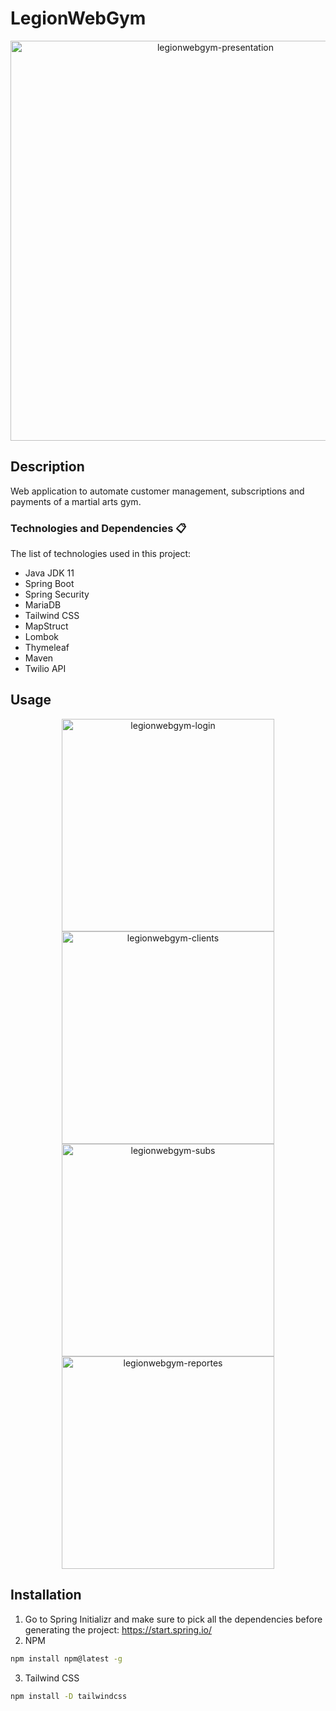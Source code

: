 # LegionWebGym

<div align="center">
<img src="https://drive.google.com/uc?export=view&id=1tRJEJ8Ang6YJ2hincudZZrkgwiU94gmQ" alt="legionwebgym-presentation" style="width: 640px; height: auto" >
</div>

## Description

Web application to automate customer management, subscriptions and payments of a martial arts gym.

### Technologies and Dependencies 📋

The list of technologies used in this project:

- Java JDK 11
- Spring Boot
- Spring Security
- MariaDB 
- Tailwind CSS
- MapStruct
- Lombok
- Thymeleaf
- Maven
- Twilio API

## Usage

<div align="center">
<img src="https://drive.google.com/uc?export=view&id=1Hxwc5IFmp7SXiEzpC2AEQflfxSzpfRhL" alt="legionwebgym-login" style="width: 340px; height: auto">
<img src="https://drive.google.com/uc?export=view&id=13LsuSqlYM6YxdsDyepxxjNvx7E0-vMin" alt="legionwebgym-clients" style="width: 340px; height: auto">
<img src="https://drive.google.com/uc?export=view&id=1BdMC0t4yQnAVUfoLQNQ-gImyjRy3Y39e" alt="legionwebgym-subs" style="width: 340px; height: auto">
<img src="https://drive.google.com/uc?export=view&id=1ZNHLhy3YtzAQC4LIJHSRGWGbT96AMn42" alt="legionwebgym-reportes" style="width: 340px; height: auto">
</div>

## Installation
1. Go to Spring Initializr and make sure to pick all the dependencies before generating the project: https://start.spring.io/
2. NPM
```sh
npm install npm@latest -g
 ```
3. Tailwind CSS
```bash
npm install -D tailwindcss
```

